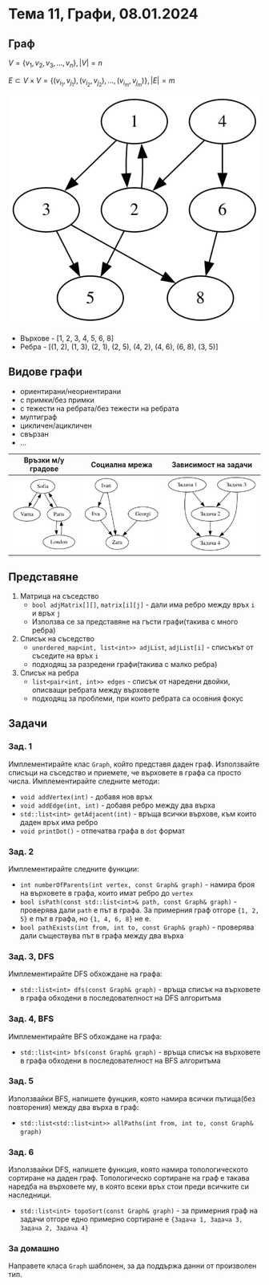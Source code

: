 # Тема 11, Графи, 08.01.2024

## Граф

$V = \{v_1, v_2, v_3, \ldots, v_n\}, |V| = n$

$Е \subset V \times V = \{(v_{i_1}, v_{j_1}), (v_{i_2}, v_{j_2}), \ldots, (v_{i_m}, v_{j_m})\}, |E| = m$

![graph](./content/sample-graph.svg)

* Върхове - [1, 2, 3, 4, 5, 6, 8]
* Ребра - [(1, 2), (1, 3), (2, 1), (2, 5), (4, 2), (4, 6), (6, 8), (3, 5)]

## Видове графи

* ориентирани/неориентирани
* с примки/без примки
* с тежести на ребрата/без тежести на ребрата
* мултиграф
* цикличен/ацикличен
* свързан
* ...


Връзки м/у градове           |  Социална мрежа | Зависимост на задачи
:-------------------------:|:-------------------------:|:-------------------------:
![cities](./content/cities-graph.svg) | ![social](./content/social-graph.svg) | ![tasks](./content/tasks-graph.svg)


## Представяне

1. Матрица на съседство
    * `bool adjMatrix[][]`, `matrix[i][j]` - дали има ребро между връх `i` и връх `j`
    * Използва се за представяне на гъсти графи(такива с много ребра) 
2. Списък на съседство
    * `unordered_map<int, list<int>> adjList`, `adjList[i]` - списъкът от съседите на връх `i`
    * подходящ за разредени графи(такива с малко ребра)
3. Списък на ребра
    * `list<pair<int, int>> edges` - списък от наредени двойки, описващи ребрата между върховете
    * подходящ за проблеми, при които ребрата са осовния фокус

## Задачи

### Зад. 1

Имплементирайте клас `Graph`, който представя даден граф. Използвайте списъци на съседство и приемете, че върховете в графа са просто числа. Имплементирайте следните методи:

* `void addVertex(int)` - добавя нов връх
* `void addEdge(int, int)` - добавя ребро между два върха
* `std::list<int> getAdjacent(int)` - връща всички върхове, към които даден връх има ребро
* `void printDot()` - отпечатва графа в `dot` формат

### Зад. 2

Имплементирайте следните функции:

* `int numberOfParents(int vertex, const Graph& graph)` - намира броя на върховете в графа, които имат ребро до `vertex`
* `bool isPath(const std::list<int>& path, const Graph& graph)` - проверява дали `path` e път в графа. За примерния граф отгоре `{1, 2, 5}` е път в графа, но `{1, 4, 6, 8}` не е.
* `bool pathExists(int from, int to, const Graph& graph)` - проверява дали съществува път в графа между два върха

### Зад. 3, DFS

Имплементирайте DFS обхождане на графа:

* `std::list<int> dfs(const Graph& graph)` - връща списък на върховете в графа обходени в последователност на DFS алгоритъма

### Зад. 4, BFS

Имплементирайте BFS обхождане на графа:

* `std::list<int> bfs(const Graph& graph)` - връща списък на върховете в графа обходени в последователност на BFS алгоритъма

### Зад. 5

Използвайки BFS, напишете фунцкия, която намира всички пътища(без повторения) между два върха в граф:

* `std::list<std::list<int>> allPaths(int from, int to, const Graph& graph)`

### Зад. 6

Използвайки DFS, напишете функция, която намира топологическото сортиране на даден граф. Топологическо сортиране на граф е такава наредба на върховете му, в която всеки връх стои преди всичките си наследници.

* `std::list<int> topoSort(const Graph& graph)` - за примерния граф на задачи отгоре едно примерно сортиране е `{Задача 1, Задача 3, Задача 2, Задача 4}`

### За домашно

Направете класа `Graph` шаблонен, за да поддържа данни от произволен тип.
		